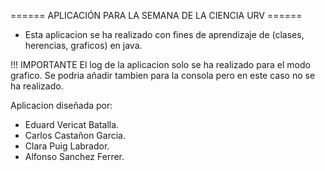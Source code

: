 ====== APLICACIÓN PARA LA SEMANA DE LA CIENCIA URV ======

- Esta aplicacion se ha realizado con fines de aprendizaje de (clases, herencias, graficos) en java. 

!!! IMPORTANTE
El log de la aplicacion solo se ha realizado para el modo grafico. Se podria añadir tambien para la consola pero en este caso no se ha realizado. 


Aplicacion diseñada por:
- Eduard Vericat Batalla.
- Carlos Castañon Garcia. 
- Clara Puig Labrador.
- Alfonso Sanchez Ferrer.


